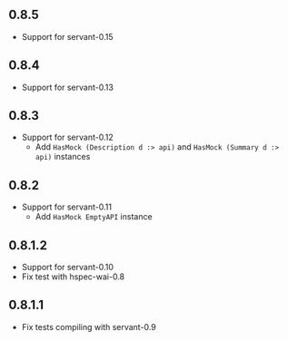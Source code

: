 0.8.5
-----

- Support for servant-0.15

0.8.4
-----

- Support for servant-0.13

0.8.3
-----

- Support for servant-0.12
   - Add `HasMock (Description d :> api)` and `HasMock (Summary d :> api)`
     instances

0.8.2
-----

- Support for servant-0.11
    - Add `HasMock EmptyAPI` instance

0.8.1.2
-------

- Support for servant-0.10
- Fix test with hspec-wai-0.8

0.8.1.1
-------

- Fix tests compiling with servant-0.9
